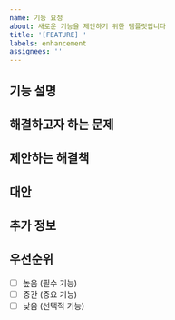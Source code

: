 ```yaml
---
name: 기능 요청
about: 새로운 기능을 제안하기 위한 템플릿입니다
title: '[FEATURE] '
labels: enhancement
assignees: ''
---
```


## 기능 설명
<!-- 어떤 기능이 필요한지 설명해주세요 -->

## 해결하고자 하는 문제
<!-- 이 기능이 어떤 문제를 해결할 수 있는지 설명해주세요 -->

## 제안하는 해결책
<!-- 어떻게 구현하면 좋을지 제안해주세요 -->

## 대안
<!-- 다른 해결 방법이 있다면 설명해주세요 -->

## 추가 정보
<!-- 기능 구현에 도움이 될 만한 추가 정보가 있다면 적어주세요 -->

## 우선순위
- [ ] 높음 (필수 기능)
- [ ] 중간 (중요 기능)
- [ ] 낮음 (선택적 기능) 